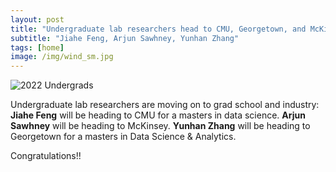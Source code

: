 ```yaml
---
layout: post
title: "Undergraduate lab researchers head to CMU, Georgetown, and McKinsey"
subtitle: "Jiahe Feng, Arjun Sawhney, Yunhan Zhang"
tags: [home]
image: /img/wind_sm.jpg
---
```


![2022 Undergrads](https://drive.google.com/uc?export=view&id=1nvsLSsKD1QEwq2xbsAuk6nVL4tj16CRa)

Undergraduate lab researchers are moving on to grad school and industry: **Jiahe Feng** will be heading to CMU for a masters in data science. **Arjun Sawhney** will be heading to McKinsey. **Yunhan Zhang** will be heading to Georgetown for a masters in Data Science & Analytics.

Congratulations!!
